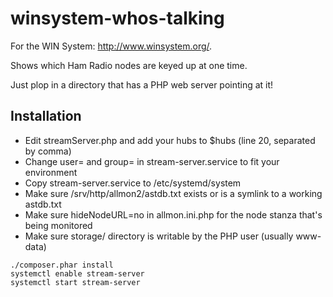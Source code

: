 # winsystem-whos-talking

For the WIN System: http://www.winsystem.org/.

Shows which Ham Radio nodes are keyed up at one time.

Just plop in a directory that has a PHP web server pointing at it!

## Installation

* Edit streamServer.php and add your hubs to $hubs (line 20, separated by comma)
* Change user= and group= in stream-server.service to fit your environment 
* Copy stream-server.service to /etc/systemd/system
* Make sure /srv/http/allmon2/astdb.txt exists or is a symlink to a working astdb.txt
* Make sure hideNodeURL=no in allmon.ini.php for the node stanza that's being monitored
* Make sure storage/ directory is writable by the PHP user (usually www-data)

```
./composer.phar install
systemctl enable stream-server
systemctl start stream-server
```
